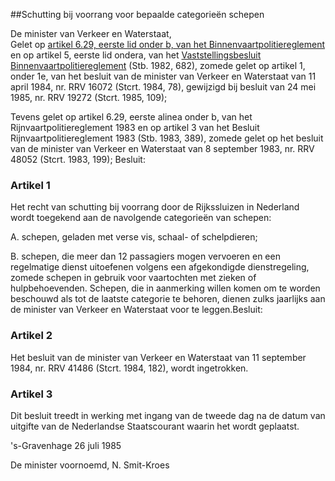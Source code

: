 <meta http-equiv='Content-Type' content='text/html; charset=utf-8' />

##Schutting bij voorrang voor bepaalde categorieën schepen

De minister van Verkeer en Waterstaat,  
Gelet op [artikel 6.29, eerste lid onder b, van het Binnenvaartpolitiereglement](../../../../../../../../../KB/binnenvaartpolitiereglement/BWBR0003628/README.md) en op artikel 5, eerste lid ondera, van het [Vaststellingsbesluit Binnenvaartpolitiereglement](../../../../../../../../../AMvB/vaststellingsbesluit/binnenvaartpolitiereglement/BWBR0003627/README.md) (Stb. 1982, 682), zomede gelet op artikel 1, onder 1e, van het besluit van de minister van Verkeer en Waterstaat van 11 april 1984, nr. RRV 16072 (Stcrt. 1984, 78), gewijzigd bij besluit van 24 mei 1985, nr. RRV 19272 (Stcrt. 1985, 109);

Tevens gelet op artikel 6.29, eerste alinea onder b, van het Rijnvaartpolitiereglement 1983 en op artikel 3 van het Besluit Rijnvaartpolitiereglement 1983 (Stb. 1983, 389), zomede gelet op het besluit van de minister van Verkeer en Waterstaat van 8 september 1983, nr. RRV 48052 (Stcrt. 1983, 199);
Besluit:    

### Artikel  1  

Het recht van schutting bij voorrang door de Rijkssluizen in Nederland wordt toegekend aan de navolgende categorieën van schepen: 

A. schepen, geladen met verse vis, schaal- of schelpdieren; 

B. schepen, die meer dan 12 passagiers mogen vervoeren en een regelmatige dienst uitoefenen volgens een afgekondigde dienstregeling, zomede schepen in gebruik voor vaartochten met zieken of hulpbehoevenden.   Schepen, die in aanmerking willen komen om te worden beschouwd als tot de laatste categorie te behoren, dienen zulks jaarlijks aan de minister van Verkeer en Waterstaat voor te leggen.Besluit: 

### Artikel  2  

Het besluit van de minister van Verkeer en Waterstaat van 11 september 1984, nr. RRV 41486 (Stcrt. 1984, 182), wordt ingetrokken. 

### Artikel  3  

Dit besluit treedt in werking met ingang van de tweede dag na de datum van uitgifte van de Nederlandse Staatscourant waarin het wordt geplaatst. 

's-Gravenhage 
26 juli 1985    

De 
minister voornoemd, 
N. Smit-Kroes      
